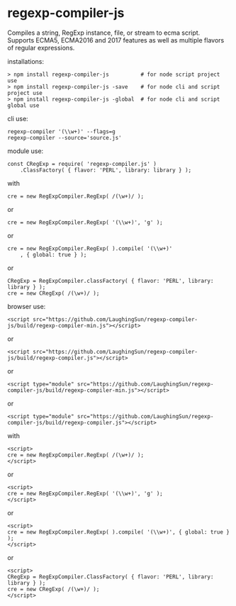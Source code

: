 # regexp-compiler-js
Compiles a string, RegExp instance, file, or stream to ecma script.  
Supports ECMA5, ECMA2016 and 2017 features as well as multiple flavors 
of regular expressions.

installations:
~~~~
> npm install regexp-compiler-js          # for node script project use
> npm install regexp-compiler-js -save    # for node cli and script project use
> npm install regexp-compiler-js -global  # for node cli and script global use
~~~~

cli use:
~~~~
regexp-compiler '(\\w+)' --flags=g
regexp-compiler --source='source.js'
~~~~

module use:
~~~~
const CRegExp = require( 'regexp-compiler.js' )
    .ClassFactory( { flavor: 'PERL', library: library } );
~~~~

   with
~~~~
cre = new RegExpCompiler.RegExp( /(\w+)/ );
~~~~

or
~~~~
cre = new RegExpCompiler.RegExp( '(\\w+)', 'g' );
~~~~

or
~~~~
cre = new RegExpCompiler.RegExp( ).compile( '(\\w+)'
    , { global: true } );
~~~~

or
~~~~
CRegExp = RegExpCompiler.classFactory( { flavor: 'PERL', library: library } );
cre = new CRegExp( /(\w+)/ );
~~~~

browser use:
~~~~
<script src="https://github.com/LaughingSun/regexp-compiler-js/build/regexp-compiler-min.js"></script>
~~~~

or
~~~~
<script src="https://github.com/LaughingSun/regexp-compiler-js/build/regexp-compiler.js"></script>
~~~~

or
~~~~
<script type="module" src="https://github.com/LaughingSun/regexp-compiler-js/build/regexp-compiler-min.js"></script>
~~~~

or
~~~~
<script type="module" src="https://github.com/LaughingSun/regexp-compiler-js/build/regexp-compiler.js"></script>
~~~~

with
~~~~
<script>
cre = new RegExpCompiler.RegExp( /(\w+)/ );
</script>
~~~~

or
~~~~
<script>
cre = new RegExpCompiler.RegExp( '(\\w+)', 'g' );
</script>
~~~~

or
~~~~
<script>
cre = new RegExpCompiler.RegExp( ).compile( '(\\w+)', { global: true } );
</script>
~~~~

or
~~~~
<script>
CRegExp = RegExpCompiler.ClassFactory( { flavor: 'PERL', library: library } );
cre = new CRegExp( /(\w+)/ );
</script>
~~~~
